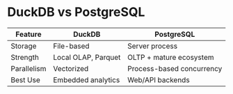 # DuckDB vs PostgreSQL
| Feature | DuckDB | PostgreSQL |
|--------|--------|------------|
| Storage | File-based | Server process |
| Strength | Local OLAP, Parquet | OLTP + mature ecosystem |
| Parallelism | Vectorized | Process-based concurrency |
| Best Use | Embedded analytics | Web/API backends |
